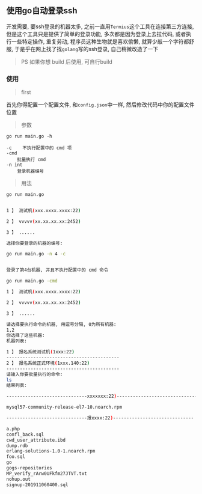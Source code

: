 ## 使用go自动登录ssh

开发需要, 要ssh登录的机器太多, 之前一直用`Termius`这个工具在连接第三方连接, 但是这个工具只是提供了简单的登录功能, 多次都是因为登录上去拉代码, 或者执行一些特定操作, 重复劳动, 程序员这种生物就是喜欢偷懒, 就算少敲一个字符都舒服, 于是乎在网上找了找`golang`写的ssh登录, 自己稍微改造了一下

> PS 如果你想 build 后使用, 可自行build


### 使用

> first

首先你得配置一个配置文件, 和`config.json`中一样, 然后修改代码中你的配置文件位置

> 参数

```golang
go run main.go -h

-c    不执行配置中的 cmd 项
-cmd
    批量执行 cmd
-n int
    登录机器编号

```

> 用法

```bash
go run main.go


1 】 测试机(xxx.xxxx.xxxx:22)

2 】 vvvvv(xx.xx.xx.xx:2452)

3 】 ......

选择你要登录的机器的编号:

```


```bash
go run main.go -n 4 -c


登录了第4台机器, 并且不执行配置中的 cmd 命令
```

```bash
go run main.go -cmd

1 】 测试机(xxx.xxxx.xxxx:22)

2 】 vvvvv(xx.xx.xx.xx:2452)

3 】 ......

请选择要执行命令的机器, 用逗号分隔, 0为所有机器:
1,2
你选择了这些机器:
机器列表:

1 】 报名系统测试机(1xxx:22)
------------------------------------------
2 】 报名系统正式环境(1xxx.140:22)
------------------------------------------
请输入你要批量执行的命令:
ls
结果列表:

------------------------------xxxxxxx:22)------------------------------

mysql57-community-release-el7-10.noarch.rpm

------------------------------报xxxx:22)------------------------------

a.php
confl_back.sql
cwd_user_attribute.ibd
dump.rdb
erlang-solutions-1.0-1.noarch.rpm
foo.sql
go
gogs-repositories
MP_verify_rArw0UFkfm27JTVT.txt
nohup.out
signup-201911060400.sql
```